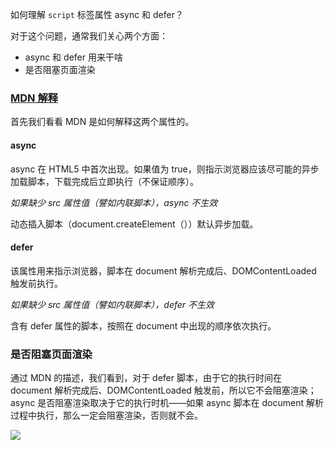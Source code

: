 如何理解 `script` 标签属性 async 和 defer？

对于这个问题，通常我们关心两个方面：
*  async 和 defer 用来干啥
*  是否阻塞页面渲染 

### [MDN 解释](https://developer.mozilla.org/en-US/docs/Web/HTML/Element/script)
首先我们看看 MDN 是如何解释这两个属性的。

#### async
async 在 HTML5 中首次出现。如果值为 true，则指示浏览器应该尽可能的异步加载脚本，下载完成后立即执行（不保证顺序）。

*如果缺少 src 属性值（譬如内联脚本），async 不生效*

动态插入脚本（document.createElement（））默认异步加载。

#### defer
该属性用来指示浏览器，脚本在 document 解析完成后、DOMContentLoaded 触发前执行。

*如果缺少 src 属性值（譬如内联脚本），defer 不生效*

含有 defer 属性的脚本，按照在 document 中出现的顺序依次执行。

### 是否阻塞页面渲染
通过 MDN 的描述，我们看到，对于 defer 脚本，由于它的执行时间在 document 解析完成后、DOMContentLoaded 触发前，所以它不会阻塞渲染；async 是否阻塞渲染取决于它的执行时机——如果 async 脚本在 document 解析过程中执行，那么一定会阻塞渲染，否则就不会。

![](image/async_defter.png)




